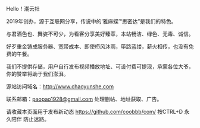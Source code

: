 Hello！潮云社

2019年创办，源于互联网分享，传说中的‘雅麻蝶’“思密达”是我们的特色。

与君酒色也、舞姿不可少，为看客分享美好臻萃，本站畅洁、绿色、无毒、诚信。 

好歹重金铸成服务器、宽带成本、即使栉风沐雨，筚路蓝缕，薪火相传，也没有免费的午餐。 

我们不提供存储，用户自行发布视频播放地址、可设付费可提现，承蒙各位大爷，你的赞举将助于我们澎湃。

源站访问域名：http://www.chaoyunshe.com

联系邮箱：paopao1928@gmail.com 处理删帖、地址获取、广告。

请收藏本页面用于发布新动态 https://github.com/coobbb/com/ 按CTRL+D 永久陪伴 防止迷路。 
